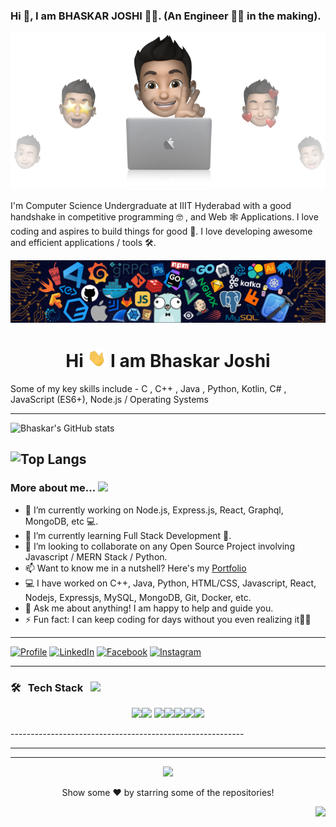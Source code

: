 ### Hi 👋, I am BHASKAR JOSHI 👨‍💻. (An Engineer 👨‍🎓 in the making).

<p align="center"><img src="https://raw.githubusercontent.com/KevinPatel04/KevinPatel04/master/cover-thompson.png"></p>


I'm Computer Science Undergraduate at IIIT Hyderabad with a good handshake in competitive programming 🤓 ,  and Web 🕸 Applications. I love coding and aspires to build things for good 🚀. I love developing awesome and efficient applications / tools 🛠. 

<p align="center"><img src="https://raw.githubusercontent.com/KevinPatel04/KevinPatel04/master/header.png"></p>
<h1 align="center">Hi <img src="https://raw.githubusercontent.com/KevinPatel04/KevinPatel04/master/Hi.gif" width="30px"> I am Bhaskar Joshi</h1>




Some of my key skills include - C , C++ , Java , Python, Kotlin, C# , JavaScript (ES6+), Node.js / Operating Systems

--------------------------------------
![Bhaskar's GitHub stats](https://github-readme-stats.vercel.app/api?username=BhaskarJoshi-01&show_icons=true&theme=radical)

![Top Langs](https://github-readme-stats.vercel.app/api/top-langs/?username=BhaskarJoshi-01)
--------------------------------------
### More about me... <img src="https://raw.githubusercontent.com/ShahriarShafin/ShahriarShafin/main/Assets/handshake.gif" width="100px">

- 🔭 I’m currently working on Node.js, Express.js, React, Graphql, MongoDB, etc 💻.
- 🌱 I’m currently learning Full Stack Development 🚀.
- 👯 I’m looking to collaborate on any Open Source Project involving Javascript / MERN Stack / Python.
- 📫 Want to know me in a nutshell? Here's my [Portfolio](https://iiitaphyd-my.sharepoint.com/:b:/g/personal/bhaskar_joshi_research_iiit_ac_in/EeVXAQSXN1dOiVT5l6iTaUUBraBM4JuHM9RkHPlO576ShA?e=nvC0A0)
- 💻 I have worked on C++, Java, Python, HTML/CSS, Javascript, React, Nodejs, Expressjs, MySQL, MongoDB, Git, Docker, etc.
- 💬 Ask me about anything! I am happy to help and guide you.
- ⚡ Fun fact: I can keep coding for days without you even realizing it👨‍💻



--------------------------------------





[![Profile](https://img.shields.io/badge/Website-red.svg?style=for-the-badge&logo=google-chrome&logoColor=white)](https://github.com/BhaskarJoshi-01)
[![LinkedIn](https://img.shields.io/badge/LinkedIn-blue.svg?style=for-the-badge&logo=linkedin)](https://www.linkedin.com/in/bhaskar-joshi-968a591a4/)
[![Facebook](https://img.shields.io/badge/facebook-blue.svg?style=for-the-badge&logo=facebook&logoColor=white)](https://www.facebook.com/bhaskar.joshi.1426/)
[![Instagram](https://img.shields.io/badge/Instagram-red.svg?style=for-the-badge&logo=instagram&logoColor=white)](https://www.instagram.com/joshi_.bhaskar/)

------------------------------------------
 ### 🛠 &nbsp; Tech Stack &nbsp; <img src = "https://media2.giphy.com/media/QssGEmpkyEOhBCb7e1/giphy.gif?cid=ecf05e47a0n3gi1bfqntqmob8g9aid1oyj2wr3ds3mg700bl&rid=giphy.gif" width = 20px>
 
 
<p align="center"><img src=https://media3.giphy.com/media/XAxylRMCdpbEWUAvr8/giphy.gif width="105"><img src=https://media4.giphy.com/media/fsEaZldNC8A1PJ3mwp/giphy.gif width="105"> <img src="https://media3.giphy.com/media/ln7z2eWriiQAllfVcn/200w.webp" width="100"><img src="https://i.giphy.com/media/eNAsjO55tPbgaor7ma/200w.webp" width="100"><img src="https://i.giphy.com/media/LMt9638dO8dftAjtco/200.webp" width="100"><img src="https://i.giphy.com/media/IdyAQJVN2kVPNUrojM/200.webp" width="100"><img src="https://i.giphy.com/media/KzJkzjggfGN5Py6nkT/200.webp" width="100"></p>
----------------------------------------------------------

<!-- <h2 align="center">
  My Contribution Graph <img src="https://media.giphy.com/media/xUA7aZeLE2e0P7Znz2/giphy.gif" width="50">
</h2>
<p align="center">
  <img src="https://github.com/ritik307/ritik307/raw/output/github-contribution-grid-snake.svg" alt="snake"></center>
</p> -->
-----------------------------------
<!-- |<img src="https://raw.githubusercontent.com/devicons/devicon/master/icons/react/react-original-wordmark.svg" width=40> | <img src="https://www.vectorlogo.zone/logos/springio/springio-icon.svg" width=40> | <img src="https://raw.githubusercontent.com/devicons/devicon/master/icons/nodejs/nodejs-original-wordmark.svg" width="40"> | <img src="https://raw.githubusercontent.com/devicons/devicon/master/icons/express/express-original-wordmark.svg" width="40"> | <img src="https://www.vectorlogo.zone/logos/java/java-vertical.svg" width="40"> | <img src="https://raw.githubusercontent.com/devicons/devicon/master/icons/javascript/javascript-original.svg" width="40"> | <img src="https://raw.githubusercontent.com/coderjojo/coderjojo/master/img/cpp.png" alt="c++" width="40"> | <img src="https://raw.githubusercontent.com/devicons/devicon/master/icons/python/python-original.svg" alt="python" width="40">  | <img src="https://www.vectorlogo.zone/logos/php/php-ar21.svg" alt="php" width="40">  | <img src="https://www.vectorlogo.zone/logos/r-project/r-project-icon.svg" alt="r" width="40"> | <img src="https://www.vectorlogo.zone/logos/mysql/mysql-ar21.svg" alt="mysql" width="40"> | <img src="https://www.vectorlogo.zone/logos/mongodb/mongodb-icon.svg" alt="mongodb" width="40"> | <img src="https://www.vectorlogo.zone/logos/firebase/firebase-icon.svg" alt="firebase" width="40"> | <img src="https://www.vectorlogo.zone/logos/sqlite/sqlite-icon.svg" alt="sqlite" width="40"> | 
|:-:|:-:|:-:|:-:|:-:|:-:|:-:|:-:|:-:|:-:|:-:|:-:|:-:|:-:|
|<img src="https://raw.githubusercontent.com/devicons/devicon/master/icons/html5/html5-original-wordmark.svg" alt="html5" width="40"> | <img src="https://raw.githubusercontent.com/devicons/devicon/master/icons/css3/css3-original-wordmark.svg" alt="css3" width="45" height="45"/> | <img src="https://www.vectorlogo.zone/logos/getbootstrap/getbootstrap-icon.svg" alt="boostrap" width="40"> | <img src="https://www.vectorlogo.zone/logos/android/android-icon.svg" alt="android" width="40"> | <img src="https://www.vectorlogo.zone/logos/git-scm/git-scm-icon.svg" alt="git" width="40"> | <img src="https://www.vectorlogo.zone/logos/heroku/heroku-icon.svg" alt="heroku" width="40"> | <img src="https://raw.githubusercontent.com/devicons/devicon/master/icons/linux/linux-original.svg" alt="linux" width="40"> | <img src="https://www.vectorlogo.zone/logos/getpostman/getpostman-icon.svg" alt="postman" width="40"> | <img src="https://www.vectorlogo.zone/logos/visualstudio_code/visualstudio_code-icon.svg" alt="postman" width="40"> | -->

<!-- ICONS SOURCE: https://github.com/devicons/devicon/blob/master/icons/cplusplus/cplusplus-original.svg -->
------------------------------------------------------
<p align="center">
<img src="https://camo.githubusercontent.com/fccc48b6169ceac0aefe692ba3b97edd8ddcf66284362fec64c4117bbfb1c1ad/68747470733a2f2f6d656469612e67697068792e636f6d2f6d656469612f4356744e6538346868594639752f67697068792e676966" width="300px">
  </p>
<span>
<p align="center">
Show some ❤️ by starring some of the repositories!
 </p>
  </span>
  
<span>
  <img align="right" src="https://media.giphy.com/media/M9gbBd9nbDrOTu1Mqx/giphy.gif">
</span>


<!-- ![Readme Card](https://github-readme-stats.vercel.app/api/pin/?username=anuraghazra&repo=github-readme-stats) -->
